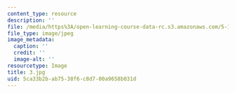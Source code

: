 ```yaml
---
content_type: resource
description: ''
file: /media/https%3A/open-learning-course-data-rc.s3.amazonaws.com/5-112-principles-of-chemical-science-fall-2005/5ca33b2bab7538f6c8d700a9658b031d_3.jpg
file_type: image/jpeg
image_metadata:
  caption: ''
  credit: ''
  image-alt: ''
resourcetype: Image
title: 3.jpg
uid: 5ca33b2b-ab75-38f6-c8d7-00a9658b031d
---
```

